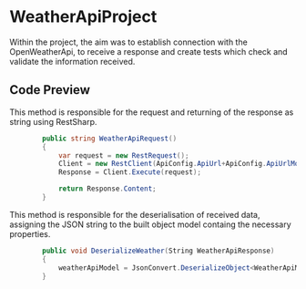 # WeatherApiProject
Within the project, the aim was to establish connection with the OpenWeatherApi, to receive a response and create tests which check and validate the information received.

## Code Preview

This method is responsible for the request and returning of the response as string using RestSharp.
```c#
        public string WeatherApiRequest()
        {
            var request = new RestRequest();
            Client = new RestClient(ApiConfig.ApiUrl+ApiConfig.ApiUrlMod+ApiConfig.Location+ApiConfig.ApiKeyMod+ApiConfig.ApiKey);
            Response = Client.Execute(request);

            return Response.Content;
        }
````
This method is responsible for the deserialisation of received data, assigning the JSON string to the built object model containg the necessary properties.
```c#
        public void DeserializeWeather(String WeatherApiResponse)
        {
            weatherApiModel = JsonConvert.DeserializeObject<WeatherApiModel>(WeatherApiResponse);
        }
````
